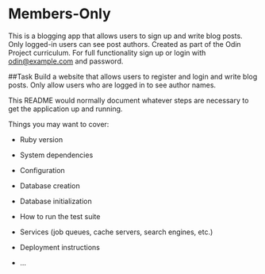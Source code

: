 # Members-Only
This is a blogging app that allows users to sign up and write blog posts. Only logged-in users can see post authors.
Created as part of the Odin Project curriculum. 
For full functionality sign up or login with odin@example.com and password.

##Task
Build a website that allows users to register and login and write blog posts. Only allow users who are logged in to see author names.

This README would normally document whatever steps are necessary to get the
application up and running.

Things you may want to cover:

* Ruby version

* System dependencies

* Configuration

* Database creation

* Database initialization

* How to run the test suite

* Services (job queues, cache servers, search engines, etc.)

* Deployment instructions

* ...
